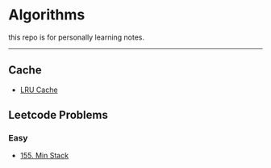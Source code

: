 # Algorithms
this repo is for personally learning notes.

---
## Cache

* [LRU Cache](solutions/LRUCache.md)


## Leetcode Problems

### Easy
* [155. Min Stack](solutions/0155_Min_Stack)